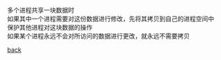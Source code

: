 多个进程共享一块数据时  
如果其中一个进程需要对这份数据进行修改，先将其拷贝到自己的进程空间中  
保护其他进程对这块数据的操作  
如果某个进程永远不会对所访问的数据进行更改，就永远不需要拷贝  

[back](../5.md)  